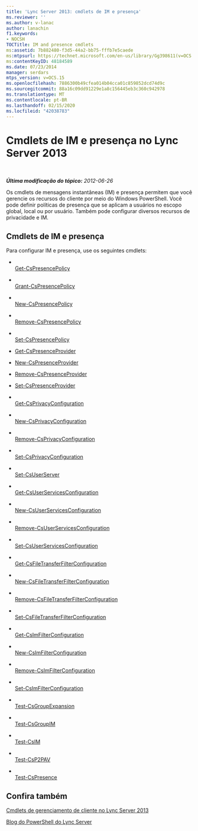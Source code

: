```yaml
---
title: 'Lync Server 2013: cmdlets de IM e presença'
ms.reviewer: ''
ms.author: v-lanac
author: lanachin
f1.keywords:
- NOCSH
TOCTitle: IM and presence cmdlets
ms:assetid: 7b882480-f3d5-44a2-bb75-fffb7e5caede
ms:mtpsurl: https://technet.microsoft.com/en-us/library/Gg398611(v=OCS.15)
ms:contentKeyID: 48184589
ms.date: 07/23/2014
manager: serdars
mtps_version: v=OCS.15
ms.openlocfilehash: 7886300b49cfea014b04cca01c859852dcd74d9c
ms.sourcegitcommit: 88a16c09dd91229e1a8c156445eb3c360c942978
ms.translationtype: MT
ms.contentlocale: pt-BR
ms.lasthandoff: 02/15/2020
ms.locfileid: "42038783"
---
```

<div data-xmlns="http://www.w3.org/1999/xhtml">

<div class="topic" data-xmlns="http://www.w3.org/1999/xhtml" data-msxsl="urn:schemas-microsoft-com:xslt" data-cs="http://msdn.microsoft.com/">

<div data-asp="http://msdn2.microsoft.com/asp">

# <a name="im-and-presence-cmdlets-in-lync-server-2013"></a>Cmdlets de IM e presença no Lync Server 2013

</div>

<div id="mainSection">

<div id="mainBody">

<span> </span>

_**Última modificação do tópico:** 2012-06-26_

Os cmdlets de mensagens instantâneas (IM) e presença permitem que você gerencie os recursos do cliente por meio do Windows PowerShell. Você pode definir políticas de presença que se aplicam a usuários no escopo global, local ou por usuário. Também pode configurar diversos recursos de privacidade e IM.

<div>

## <a name="im-and-presence-cmdlets"></a>Cmdlets de IM e presença

Para configurar IM e presença, use os seguintes cmdlets:

  - <span></span>  
    [Get-CsPresencePolicy](https://technet.microsoft.com/library/Gg398463(v=OCS.15))

  - <span></span>  
    [Grant-CsPresencePolicy](https://technet.microsoft.com/library/Gg398571(v=OCS.15))

  - <span></span>  
    [New-CsPresencePolicy](https://technet.microsoft.com/library/Gg412747(v=OCS.15))

  - <span></span>  
    [Remove-CsPresencePolicy](https://technet.microsoft.com/library/Gg399070(v=OCS.15))

  - <span></span>  
    [Set-CsPresencePolicy](https://technet.microsoft.com/library/Gg425782(v=OCS.15))

<!-- end list -->

  - [Get-CsPresenceProvider](https://technet.microsoft.com/library/JJ204705(v=OCS.15))

  - [New-CsPresenceProvider](https://technet.microsoft.com/library/JJ204895(v=OCS.15))

  - [Remove-CsPresenceProvider](https://technet.microsoft.com/library/JJ205036(v=OCS.15))

  - [Set-CsPresenceProvider](https://technet.microsoft.com/library/JJ204833(v=OCS.15))

<!-- end list -->

  - <span></span>  
    [Get-CsPrivacyConfiguration](https://technet.microsoft.com/library/Gg413002(v=OCS.15))

  - <span></span>  
    [New-CsPrivacyConfiguration](https://technet.microsoft.com/library/Gg398807(v=OCS.15))

  - <span></span>  
    [Remove-CsPrivacyConfiguration](https://technet.microsoft.com/library/Gg425821(v=OCS.15))

  - <span></span>  
    [Set-CsPrivacyConfiguration](https://technet.microsoft.com/library/Gg398484(v=OCS.15))

<!-- end list -->

  - <span></span>  
    [Set-CsUserServer](https://technet.microsoft.com/library/Gg413026(v=OCS.15))

<!-- end list -->

  - <span></span>  
    [Get-CsUserServicesConfiguration](https://technet.microsoft.com/library/Gg398133(v=OCS.15))

  - <span></span>  
    [New-CsUserServicesConfiguration](https://technet.microsoft.com/library/Gg412926(v=OCS.15))

  - <span></span>  
    [Remove-CsUserServicesConfiguration](https://technet.microsoft.com/library/Gg398722(v=OCS.15))

  - <span></span>  
    [Set-CsUserServicesConfiguration](https://technet.microsoft.com/library/Gg398340(v=OCS.15))

<!-- end list -->

  - <span></span>  
    [Get-CsFileTransferFilterConfiguration](https://technet.microsoft.com/library/Gg398527(v=OCS.15))

  - <span></span>  
    [New-CsFileTransferFilterConfiguration](https://technet.microsoft.com/library/Gg425897(v=OCS.15))

  - <span></span>  
    [Remove-CsFileTransferFilterConfiguration](https://technet.microsoft.com/library/Gg413064(v=OCS.15))

  - <span></span>  
    [Set-CsFileTransferFilterConfiguration](https://technet.microsoft.com/library/Gg425736(v=OCS.15))

<!-- end list -->

  - <span></span>  
    [Get-CsImFilterConfiguration](https://technet.microsoft.com/library/Gg398980(v=OCS.15))

  - <span></span>  
    [New-CsImFilterConfiguration](https://technet.microsoft.com/library/Gg398244(v=OCS.15))

  - <span></span>  
    [Remove-CsImFilterConfiguration](https://technet.microsoft.com/library/Gg398171(v=OCS.15))

  - <span></span>  
    [Set-CsImFilterConfiguration](https://technet.microsoft.com/library/Gg412960(v=OCS.15))

<!-- end list -->

  - <span></span>  
    [Test-CsGroupExpansion](https://technet.microsoft.com/library/Gg399009(v=OCS.15))

<!-- end list -->

  - <span></span>  
    [Test-CsGroupIM](https://technet.microsoft.com/library/Gg398273(v=OCS.15))

<!-- end list -->

  - <span></span>  
    [Test-CsIM](https://technet.microsoft.com/library/Gg425802(v=OCS.15))

<!-- end list -->

  - <span></span>  
    [Test-CsP2PAV](https://technet.microsoft.com/library/Gg412821(v=OCS.15))

<!-- end list -->

  - <span></span>  
    [Test-CsPresence](https://technet.microsoft.com/library/Gg398148(v=OCS.15))

</div>

<div>

## <a name="see-also"></a>Confira também


[Cmdlets de gerenciamento de cliente no Lync Server 2013](lync-server-2013-client-management-cmdlets.md)  


[Blog do PowerShell do Lync Server](http://go.microsoft.com/fwlink/p/?linkid=203150)  
  

</div>

</div>

<span> </span>

</div>

</div>

</div>

